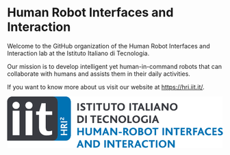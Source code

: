 # Human Robot Interfaces and Interaction

Welcome to the GitHub organization of the Human Robot Interfaces and Interaction lab at the Istituto Italiano di Tecnologia.

Our mission is to develop intelligent yet human-in-command robots that can collaborate with humans and assists them in their daily activities. 

If you want to know more about us visit our website at https://hri.iit.it/.

![lab-logo](assets/hrii-logo.png)

